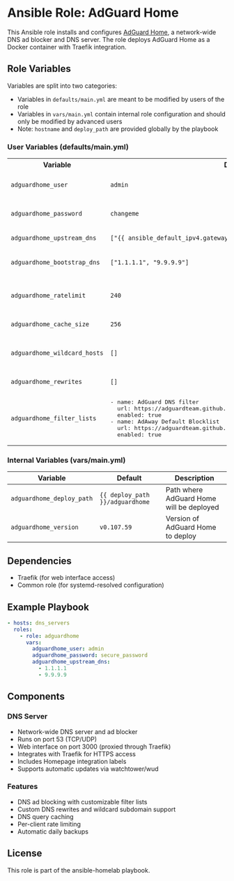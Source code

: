 # Ansible Role: AdGuard Home

This Ansible role installs and configures [AdGuard Home](https://github.com/AdguardTeam/AdGuardHome), a network-wide DNS ad blocker and DNS server. The role deploys AdGuard Home as a Docker container with Traefik integration.

## Role Variables

Variables are split into two categories:
- Variables in `defaults/main.yml` are meant to be modified by users of the role
- Variables in `vars/main.yml` contain internal role configuration and should only be modified by advanced users
- Note: `hostname` and `deploy_path` are provided globally by the playbook

### User Variables (defaults/main.yml)

<table>
<tr>
<th>Variable</th>
<th>Default</th>
<th>Description</th>
</tr>
<tr>
<td><code>adguardhome_user</code></td>
<td><code>admin</code></td>
<td>Admin username (only applies on first deploy)</td>
</tr>
<tr>
<td><code>adguardhome_password</code></td>
<td><code>changeme</code></td>
<td>Admin password (only applies on first deploy)</td>
</tr>
<tr>
<td><code>adguardhome_upstream_dns</code></td>
<td><code>["{{ ansible_default_ipv4.gateway }}"]</code></td>
<td>List of upstream DNS servers</td>
</tr>
<tr>
<td><code>adguardhome_bootstrap_dns</code></td>
<td><code>["1.1.1.1", "9.9.9.9"]</code></td>
<td>DNS servers for resolving upstreams</td>
</tr>
<tr>
<td><code>adguardhome_ratelimit</code></td>
<td><code>240</code></td>
<td>Per-client rate limit (requests/second, 0 to disable)</td>
</tr>
<tr>
<td><code>adguardhome_cache_size</code></td>
<td><code>256</code></td>
<td>DNS cache size in MiB (0 to disable)</td>
</tr>
<tr>
<td><code>adguardhome_wildcard_hosts</code></td>
<td><code>[]</code></td>
<td>List of hosts for wildcard subdomain rewrites</td>
</tr>
<tr>
<td><code>adguardhome_rewrites</code></td>
<td><code>[]</code></td>
<td>List of custom DNS rewrites</td>
</tr>
<tr>
<td><code>adguardhome_filter_lists</code></td>
<td><pre>
- name: AdGuard DNS filter
  url: https://adguardteam.github.io/HostlistsRegistry/assets/filter_1.txt
  enabled: true
- name: AdAway Default Blocklist
  url: https://adguardteam.github.io/HostlistsRegistry/assets/filter_2.txt
  enabled: true</pre></td>
<td>List of ad-blocking filter lists</td>
</tr>
</table>

### Internal Variables (vars/main.yml)

| Variable | Default | Description |
|----------|---------|-------------|
| `adguardhome_deploy_path` | `{{ deploy_path }}/adguardhome` | Path where AdGuard Home will be deployed |
| `adguardhome_version` | `v0.107.59` | Version of AdGuard Home to deploy |

## Dependencies

- Traefik (for web interface access)
- Common role (for systemd-resolved configuration)

## Example Playbook

```yaml
- hosts: dns_servers
  roles:
    - role: adguardhome
      vars:
        adguardhome_user: admin
        adguardhome_password: secure_password
        adguardhome_upstream_dns:
          - 1.1.1.1
          - 9.9.9.9
```

## Components

### DNS Server
- Network-wide DNS server and ad blocker
- Runs on port 53 (TCP/UDP)
- Web interface on port 3000 (proxied through Traefik)
- Integrates with Traefik for HTTPS access
- Includes Homepage integration labels
- Supports automatic updates via watchtower/wud

### Features
- DNS ad blocking with customizable filter lists
- Custom DNS rewrites and wildcard subdomain support
- DNS query caching
- Per-client rate limiting
- Automatic daily backups

## License

This role is part of the ansible-homelab playbook.

